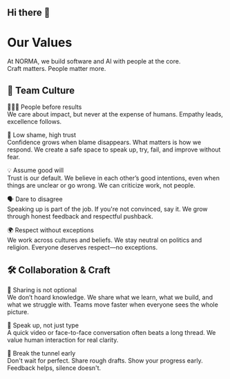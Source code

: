 ## Hi there 👋

<!--

**Here are some ideas to get you started:**

🙋‍♀️ A short introduction - what is your organization all about?
🌈 Contribution guidelines - how can the community get involved?
👩‍💻 Useful resources - where can the community find your docs? Is there anything else the community should know?
🍿 Fun facts - what does your team eat for breakfast?
🧙 Remember, you can do mighty things with the power of [Markdown](https://docs.github.com/github/writing-on-github/getting-started-with-writing-and-formatting-on-github/basic-writing-and-formatting-syntax)
-->
# Our Values

At NORMA, we build software and AI with people at the core.  
Craft matters. People matter more.

## 🤝 Team Culture

🧑‍🤝‍🧑 People before results  
We care about impact, but never at the expense of humans. Empathy leads, excellence follows.

🙌 Low shame, high trust  
Confidence grows when blame disappears. What matters is how we respond. We create a safe space to speak up, try, fail, and improve without fear.

💡 Assume good will  
Trust is our default. We believe in each other’s good intentions, even when things are unclear or go wrong. We can criticize work, not people.

🗣️ Dare to disagree  
Speaking up is part of the job. If you're not convinced, say it. We grow through honest feedback and respectful pushback.

🌍 Respect without exceptions  
We work across cultures and beliefs. We stay neutral on politics and religion. Everyone deserves respect—no exceptions.

## 🛠 Collaboration & Craft

🤝 Sharing is not optional  
We don’t hoard knowledge. We share what we learn, what we build, and what we struggle with. Teams move faster when everyone sees the whole picture.

🎥 Speak up, not just type  
A quick video or face-to-face conversation often beats a long thread. We value human interaction for real clarity.

🚧 Break the tunnel early  
Don't wait for perfect. Share rough drafts. Show your progress early. Feedback helps, silence doesn't.

